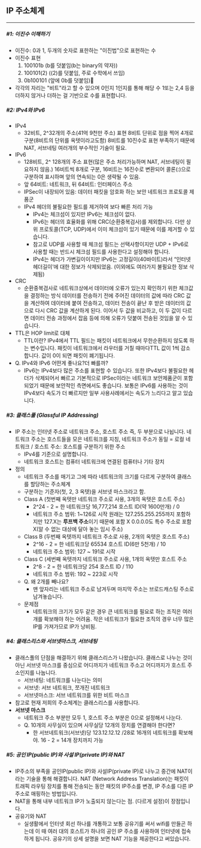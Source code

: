 ## IP 주소체계

---

##### #1: 이진수 이해하기

- 이진수: 0과 1, 두개의 숫자로 표한하는 "이진법"으로 표현하는 수
- 이진수 표현
  1. 100101b (b를 덧붙임(b는 binary의 약자))
  2. 100101(2) ((2)를 덧붙임, 주로 수학에서 쓰임)
  3. 0b100101 (앞에 0b를 덧붙임)
- 각각의 자리는 "비트"라고 할 수 있으며 0인지 1인지를 통해 해당 수 1또는 2,4 등을 더하지 않거나 더하는 걸 기반으로 수를 표현합니다.



##### #2: IPv4와 IPv6

- IPv4
  - 32비트, 2^32개의 주소(41억 9천만 주소) 표현
    8비트 단위로 점을 찍어 4개로 구분(8비트의 단위를 옥텟이라고도함) 8비트를 10진수로 표현
    부족하기 때문에 NAT, 서브네팅 여러개의 부수적인 기술이 필요.
- IPv6
  - 128비트, 2^ 128개의 주소 표현(많은 주소 처리가능하며 NAT, 서브네팅이 필요하지 않음.)
    16비트씩 8개로 구분, 16비트는 16진수로 변환되어 콜론(:)으로 구분하여 표시하며 앞의 연속되는 0은 생략될 수 있음.
  - 앞 64비트: 네트워크, 뒤 64비트: 인터페이스 주소
  - IPSec이 내장되어 있음: 데이터 패킷을 암호화 하는 보안 네트워크 프로토콜 제품군
  - IPv4 헤더의 불필요한 필드를 제거하여 보다 빠른 처리 가능
    - IPv4는 체크섬이 있지만 IPv6는 체크섬이 없다.
    - IPv6는 헤더의 효율화를 위해 CRC(순환중복검사)를 제외합니다. 
      다만 상위 프로토콜(TCP, UDP)에서 이미 체크섬이 있기 때문에 이를 제거할 수 있습니다.
    - 참고로 UDP를 사용할 때 체크섬 필드는 선택사항이지만 UDP + IPv6로 사용할 때는 반드시 체크섬 필드를 사용한다고 설정해야 합니다.
    - IPv4는 헤더가 가변길이이지만 IPv6는 고정길이(40바이트)라서 “인터넷 헤더길이’에 대한 정보가 삭제되었음. (이외에도 여러가지 불필요한 정보 삭제됨)
- CRC
  - 순환중복검사로 네트워크상에서 데이터에 오류가 있는지 확인하기 위한 체크값을 결정하는 방식
    데이터를 전송하기 전에 주어진 데이터의 값에 따라 CRC 값을 계산하여 데이터에 붙여 전송하고, 데이터 전송이 끝난 후 받은 데이터의 값으로 다시 CRC 값을 계산하게 된다. 이어서 두 값을 비교하고, 이 두 값이 다르면 데이터 전송 과정에서 잡음 등에 의해 오류가 덧붙여 전송된 것임을 알 수 있습니다.
- TTL은 HOP limit로 대체
  - TTL이란? IPv4에서 TTL 필드는 패킷이 네트워크에서 무한순환하지 않도록 하는 변수입니다.
    패킷이 네트워크에서 라우터를 거칠 때마다TTL 값이 1씩 감소합니다. 값이 0이 되면 패킷이 폐기됩니다.
- Q. IPv4와 IPv6 어떤게 좋나요?더 빠를까?
  - IPv6는 IPv4보다 많은 주소를 표현할 수 있습니다. 또한 IPv4보다 불필요한 헤더가 삭제되어서 빠르고 기본적으로 IPSec이라는 네트워크 보안제품군이 포함되었기 때문에 보안적인 측면에서도 좋습니다.
    보통은 IPv6를 사용하는 것이 IPv4보다 속도가 더 빠르지만 일부 사용사례에서는 속도가 느리다고 알고 있습니다.



##### #3: 클래스풀 (Glassful IP Addressing)

- IP 주소는 인터넷 주소로 네트워크 주소, 호스트 주소 즉, 두 부분으로 나뉩니다.
  네트워크 주소는 호스트들을 모은 네트워크를 지칭, 네트워크 주소가 동일 = 로컬 네트워크 / 호스트 주소: 호스트를 구분하기 위한 주소
  - IPv4를 기준으로 설명합니다.
  - 네트워크 호스트는 컴퓨터 네트워크에 연결된 컴퓨터나 기타 장치
- 정의
  - 네트워크 주소를 매기고 그에 따라 네트워크의 크기를 다르게 구분하여 클래스를 할당하는 주소체계
  - 구분하는 기준자(첫, 2, 3 옥텟)을 서브넷 마스크라고 함.
  - Class A (첫번째 옥텟만 네트워크 주소로 사용, 3개의 옥텟은 호스트 주소)
    - 2^24 - 2 = 한 네트워크당 16,777,214 호스트 ID(약 1600만개) / 0
    - 네트워크 주소 범위: 1~126로 시작
      원래는 127.255.255.255까지 포함하지만 127.X는 **루프백 주소**이기 때문에 포함 X
      0.0.0.0도 특수 주소로 포함 X(알 수 없는 대상에 달아 놓는 임시 주소)
  - Class B (두번째 옥텟까지 네트워크 주소로 사용, 2개의 옥텟은 호스트 주소)
    - 2^16 - 2 = 한 네트워크당 65534 호스트 ID(6만 5천개) / 10
    - 네트워크 주소 범위: 127 ~ 191로 시작
  - Class C (세번째 옥텟까지 네트워크 주소로 사용, 1개의 옥텟만 호스트 주소
    - 2^8 - 2 = 한 네트워크당 254 호스트 ID / 110
    - 네트워크 주소 범위: 192 ~ 223로 시작
  - Q. 왜 2개를 빼나요?
    - 맨 앞자리는 네트워크 주소로 남겨두며 마지막 주소는 브로드캐스팅 주소로 남겨놓습니다.
  - 문제점
    - 네트워크의 크기가 모두 같은 경우 큰 네트워크를 필요로 하는 조직은 여러개를 확보해야 하는 어려움.
      작은 네트워크가 필요한 조직의 경우 너무 많은 IP를 가져가므로 IP가 낭비됨.



##### #4: 클래스리스와 서브넷마스크, 서브네팅

- 클래스풀의 단점을 해결하기 위해 클래스리스가 나왔습니다.
  클래스로 나누는 것이 아닌 서브넷 마스크를 중심으로 어디까지가 네트워크 주소고 어디까지가 호스트 주소인지를 나눕니다.
  - 서브네팅: 네트워크를 나눈다는 의미
  - 서브넷: 서브 네트워크, 쪼개진 네트워크
  - 서브넷마스크: 서브 네트워크를 위한 비트 마스크
- 참고로 현재 저희의 주소체계는 클래스리스를 사용합니다.
- **서브넷 마스크**
  - 네트워크 주소 부분만 모두 1, 호스트 주소 부분은 0으로 설정해서 나눈다.
  - Q. 10개의 사무실이 있으며 사무실당 12개의 장치를 연결해야 한다면?
    - 한 서브네트워크(서브넷)당 123.12.12.12
      /28로 16개의 네트워크를 확보해야. 16 - 2 = 14개 장치까지 가능



##### #5: 공인 IP(public IP)와 사설 IP(private IP)와 NAT

- IP주소의 부족을 공인IP(public IP)와 사설IP(private IP)로 나누고 중간에 NAT이라는 기술을 통해 해결합니다.
  NAT (Network Address Translation)는 패킷이 트래픽 라우팅 장치를 통해 전송되는 동안 패킷의 IP주소를 변경, IP 주소를 다른 IP 주소로 매핑하는 방법입니다.
- NAT을 통해 내부 네트워크 IP가 노출되지 않는다는 점. (다르게 설정)이 장점입니다.
- 공유기와 NAT
  - 실생활에서 인터넷 회선 하나를 개통하고 보통 공유기를 써서 wifi를 만들곤 하는데 이 때 여러 대의 호스트가 하나의 공인 IP 주소를 사용하여 인터넷에 접속하게 됩니다.
    공유기의 상세 설명을 보면 NAT 기능을 제공한다고 써있습니다.
